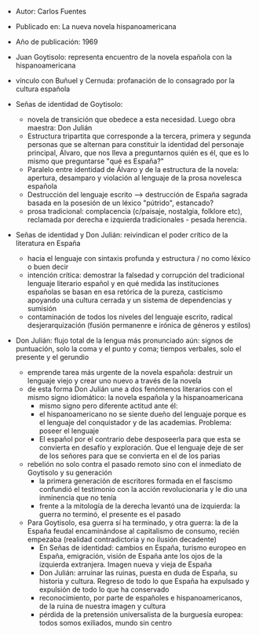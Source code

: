 - Autor: Carlos Fuentes 
- Publicado en: La nueva novela hispanoamericana
- Año de publicación: 1969

- Juan Goytisolo: representa encuentro de la novela española con la hispanoamericana
- vínculo con Buñuel y Cernuda: profanación de lo consagrado por la cultura española 
- Señas de identidad de Goytisolo: 
	- novela de transición que obedece a esta necesidad. Luego obra maestra: Don Julián
	- Estructura tripartita que corresponde a la tercera, primera y segunda personas que se alternan para constituir la identidad del personaje principal, Álvaro, que nos lleva a preguntarnos quién es él, que es lo mismo que preguntarse "qué es España?"
	- Paralelo entre identidad de Álvaro y de la estructura de la novela: apertura, desamparo y violación al lenguaje de la prosa novelesca española
	- Destrucción del lenguaje escrito --> destrucción de España sagrada basada en la posesión de un léxico "pútrido", estancado?
	- prosa tradicional: complacencia (c/paisaje, nostalgia, folklore etc), reclamada por derecha e izquierda tradicionales - pesada herencia.
- Señas de identidad y Don Julián: reivindican el poder crítico de la literatura en España
	- hacia el lenguaje con sintaxis profunda y estructura / no como léxico o buen decir
	- intención crítica: demostrar la falsedad y corrupción del tradicional lenguaje literario español y en qué medida las instituciones españolas se basan en esa retórica de la pureza, casticismo apoyando una cultura cerrada y un sistema de dependencias y sumisión
	- contaminación de todos los niveles del lenguaje escrito, radical desjerarquización (fusión permanenre e irónica de géneros y estilos)
- Don Julián: flujo total de la lengua más pronunciado aún: signos de puntuación, solo la coma y el punto y coma; tiempos verbales, solo el presente y el gerundio
	- emprende tarea más urgente de la novela española: destruir un lenguaje viejo y crear uno nuevo a través de la novela
	- de esta forma Don Julián une a dos fenómenos literarios con el mismo signo idiomático: la novela española y la hispanoamericana
		- mismo signo pero diferente actitud ante él: 
		- el hispanoamericano no se siente dueño del lenguaje porque es el lenguaje del conquistador y de las academias. Problema: poseer el lenguaje
		- El español por el contrario debe desposeerla para que esta se convierta en desafío y exploración. Que el lenguaje deje de ser de los señores para que se convierta en el de los parias
	- rebelión no solo contra el pasado remoto sino con el inmediato de Goytisolo y su generación
		- la primera generación de escritores formada en el fascismo confundió el testimonio con la acción revolucionaria y le dio una inminencia que no tenía 
		- frente a la mitología de la derecha levantó una de izquierda: la guerra no terminó, el presente es el pasado
	- Para Goytisolo, esa guerra sí ha terminado, y otra guerra: la de la España feudal encaminándose al capitalismo de consumo, recién empezaba (realidad contradictoria y no ilusión decadente)
		- En Señas de identidad: cambios en España, turismo europeo en España, emigración, visión de España ante los ojos de la izquierda extranjera. Imagen nueva y vieja de España
		- Don Julián: arruinar las ruinas, puesta en duda de España, su historia y cultura. Regreso de todo lo que España ha expulsado y expulsión de todo lo que ha conservado
		- reconocimiento, por parte de españoles e hispanoamericanos, de la ruina de nuestra imagen y cultura
		- pérdida de la pretensión universalista de la burguesía europea: todos somos exiliados, mundo sin centro